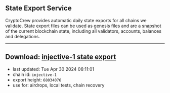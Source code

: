## State Export Service
CryptoCrew provides automatic daily state exports for all chains we validate. State export files can be used as genesis files and are a snapshot of the current blockchain state, including all validators, accounts, balances and delegations.

---
**Download: [injective-1 state export](https://dl-eu2.ccvalidators.com/SERVICE/injective/injective-1_export_68034076.json)**
---

- last updated: Tue Apr 30 2024 06:11:01
- chain id: `injective-1`
- export height: `68034076`
- use for: airdrops, local tests, chain recovery
